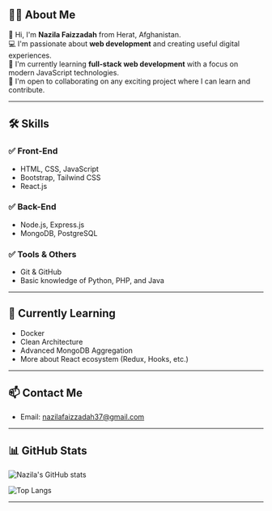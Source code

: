 ## 👩‍💻 About Me

👋 Hi, I'm **Nazila Faizzadah** from Herat, Afghanistan.  
💻 I'm passionate about **web development** and creating useful digital experiences.  
🌱 I'm currently learning **full-stack web development** with a focus on modern JavaScript technologies.  
🤝 I'm open to collaborating on any exciting project where I can learn and contribute.

---

## 🛠 Skills

### ✅ Front-End
- HTML, CSS, JavaScript
- Bootstrap, Tailwind CSS
- React.js

### ✅ Back-End
- Node.js, Express.js
- MongoDB, PostgreSQL

### ✅ Tools & Others
- Git & GitHub
- Basic knowledge of Python, PHP, and Java

---

## 🌱 Currently Learning

- Docker  
- Clean Architecture  
- Advanced MongoDB Aggregation  
- More about React ecosystem (Redux, Hooks, etc.)

---

## 📫 Contact Me

- Email: [nazilafaizzadah37@gmail.com](mailto:nazilafaizzadah37@gmail.com)

---

## 📊 GitHub Stats

![Nazila's GitHub stats](https://github-readme-stats.vercel.app/api?username=nazilafaizzadah&show_icons=true&theme=tokyonight)

![Top Langs](https://github-readme-stats.vercel.app/api/top-langs/?username=nazilafaizzadah&layout=compact&theme=tokyonight)

---


<!--
**nazilaF2002/nazilaF2002** is a ✨ _special_ ✨ repository because its `README.md` (this file) appears on your GitHub profile.

Here are some ideas to get you started:

- 🔭 I’m currently working on ...
- 🌱 I’m currently learning ...
- 👯 I’m looking to collaborate on ...
- 🤔 I’m looking for help with ...
- 💬 Ask me about ...
- 📫 How to reach me: ...
- 😄 Pronouns: ...
- ⚡ Fun fact: ...

## 🧠 My GitHub Activity

![GitHub Activity Graph](https://github-profile-summary-cards.vercel.app/api/cards/profile-details?username=naziFaizzy&theme=github_dark)

![GitHub Stats](https://github-profile-summary-cards.vercel.app/api/cards/stats?username=naziFaizzy&theme=github_dark)

![Top Langs](https://github-profile-summary-cards.vercel.app/api/cards/most-commit-language?username=naziFaizzy&theme=github_dark)

![Productive Time](https://github-profile-summary-cards.vercel.app/api/cards/productive-time?username=naziFaizzy&theme=github_dark)
[![GitHub profile summary](https://github-profile-summary-cards.vercel.app/api/cards/productive-time?username=USERNAME&theme=github_dark)](https://github.com/USERNAME)

-->
